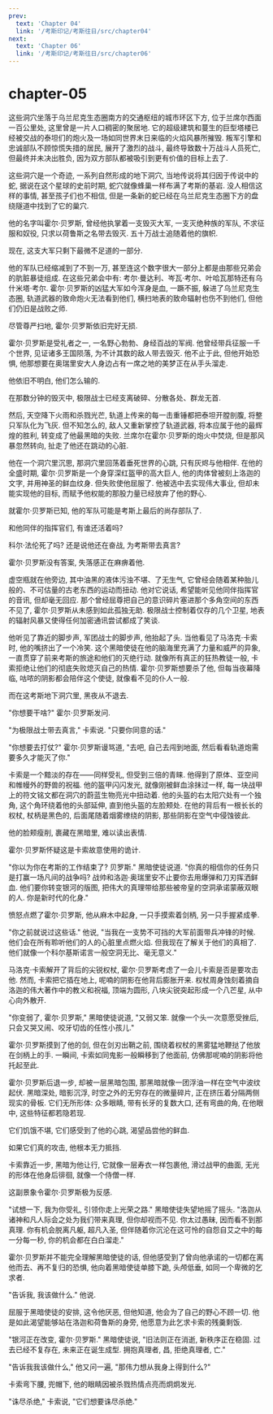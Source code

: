 ```yaml
---
prev:
  text: 'Chapter 04'
  link: '/考斯印记/考斯往日/src/chapter04'
next:
  text: 'Chapter 06'
  link: '/考斯印记/考斯往日/src/chapter06'
---
```


# chapter-05

这些洞穴坐落于乌兰尼克生态圈南方的交通枢纽的城市环区下方, 位于兰席尔西面一百公里处, 这里曾是一片人口稠密的聚居地. 它的超级建筑和蔓生的巨型塔楼已经被交战的泰坦们的炮火及一场如同世界末日来临的火焰风暴所摧毁. 叛军引擎和忠诚部队不顾惊慌失措的居民, 展开了激烈的战斗, 最终导致数十万战斗人员死亡, 但最终并未决出胜负, 因为双方部队都被吸引到更有价值的目标上去了.

这些洞穴是一个奇迹, 一系列自然形成的地下洞穴, 当地传说将其归因于传说中的蛇, 据说在这个星球的史前时期, 蛇穴就像蜂巢一样布满了考斯的基岩. 没人相信这样的事情, 甚至孩子们也不相信, 但是一条新的蛇已经在乌兰尼克生态圈下方的盘绕隧道中找到了它的巢穴.

他的名字叫霍尔·贝罗斯, 曾经他执掌着一支毁灭大军, 一支灭绝种族的军队, 不求征服和奴役, 只求以荷鲁斯之名带去毁灭. 五十万战士追随着他的旗帜.

现在, 这支大军只剩下最微不足道的一部分.

他的军队已经缩减到了不到一万, 甚至连这个数字很大一部分上都是由那些兄弟会的肮脏暴徒组成. 在这些兄弟会中有: 考尔·曼达利、岑瓦·考尔、叶哈瓦那特还有乌什米塔·考尔. 霍尔·贝罗斯的凶猛大军如今浑身是血, 一蹶不振, 躲进了乌兰尼克生态圈, 轨道武器的致命炮火无法看到他们, 横扫地表的致命辐射也伤不到他们, 但他们仍旧是战败之师.

尽管尊严扫地, 霍尔·贝罗斯依旧完好无损.

霍尔·贝罗斯是受礼者之一, 一名野心勃勃、身经百战的军阀. 他曾经带兵征服一千个世界, 见证诸多王国陨落, 为不计其数的敌人带去毁灭. 他不止于此, 但他开始恐惧, 他那想要在奥瑞里安大人身边占有一席之地的美梦正在从手头溜走.

他依旧不明白, 他们怎么输的.

在那数分钟的毁灭中, 极限战士已经支离破碎、分散各处、群龙无首.

然后, 天空降下火雨和杀戮光芒, 轨道上传来的每一击重锤都把泰坦开膛剖腹, 将整只军队化为飞灰. 但不知怎么的, 敌人又重新掌控了轨道武器, 将本应属于他的最辉煌的胜利, 转变成了他最黑暗的失败. 兰席尔在霍尔·贝罗斯的炮火中焚烧, 但是那风暴忽然转向, 扯走了他还在跳动的心脏.

他在一个洞穴里沉思, 那洞穴里回荡着垂死世界的心跳, 只有灰烬与他相伴. 在他的全盛时期, 霍尔·贝罗斯是一个身穿深红盔甲的高大巨人, 他的肉体曾被刻上洛迦的文字, 并用神圣的鲜血纹身. 但失败使他屈服了. 他被选中去实现伟大事业, 但却未能实现他的目标, 而赋予他权能的那股力量已经放弃了他的野心.

就霍尔·贝罗斯已知, 他的军队可能是考斯上最后的尚存部队了.

和他同伴的指挥官们, 有谁还活着吗?

科尔·法伦死了吗? 还是说他还在奋战, 为考斯带去真言?

霍尔·贝罗斯没有答案, 失落感正在麻痹着他.

虚空瓶就在他旁边, 其中油黑的液体污浊不堪、了无生气, 它曾经会随着某种胎儿般的、不可估量的古老东西的运动而扭动. 他对它说话, 希望能听见他同伴指挥官的音讯, 但却毫无回应. 那个曾经屈尊把自己的意识碎片塞进那个多角空间的东西不见了, 霍尔·贝罗斯从未感到如此孤独无助. 极限战士控制着仅存的几个卫星, 地表的辐射风暴又使得任何加密通讯尝试都成了笑谈.

他听见了靠近的脚步声, 军团战士的脚步声, 他抬起了头. 当他看见了马洛克·卡索时, 他的嘴挤出了一个冷笑. 这个黑暗使徒在他的脑海里充满了力量和威严的异象, 一直贯穿了前来考斯的旅途和他们的灭绝行动. 就像所有真正的狂热教徒一般, 卡索拒绝让他们的彻底失败熄灭自己的热情. 霍尔·贝罗斯想要杀了他, 但每当夜幕降临, 咕哝的阴影都会陪伴这个使徒, 就像看不见的仆人一般.

而在这考斯地下洞穴里, 黑夜从不退去.

"你想要干啥?" 霍尔·贝罗斯发问.

"为极限战士带去真言," 卡索说. "只要你同意的话."

"你想要去打仗?" 霍尔·贝罗斯谩骂道, "去吧, 自己去闯到地面, 然后看看轨道炮需要多久才能灭了你."

卡索是一个黯淡的存在——同样受礼, 但受到三倍的青睐. 他得到了原体、亚空间和帷幔外的野兽的祝福. 他的盔甲闪闪发光, 就像刚被鲜血涂抹过一样, 每一块战甲上的符文铭文都在洞穴的蔚蓝生物亮光中扭动着. 他的头盔的右太阳穴处有一个独角, 这个角环绕着他的头部延伸, 直到他头盔的左脸颊处. 在他的背后有一根长长的权杖, 杖柄是黑色的, 后面尾随着烟雾缭绕的阴影, 那些阴影在空气中侵蚀彼此.

他的脸颊瘦削, 裹藏在黑暗里, 难以读出表情.

霍尔·贝罗斯怀疑这是卡索故意使用的诡计.

"你以为你在考斯的工作结束了? 贝罗斯." 黑暗使徒说道. "你真的相信你的任务只是打赢一场凡间的战争吗? 战帅和洛迦·奥瑞里安不止要你去用爆弹和刀刃挥洒鲜血. 他们要你转变银河的版图, 把伟大的真理带给那些被帝皇的空洞承诺蒙蔽双眼的人. 你是新时代的化身."

愤怒点燃了霍尔·贝罗斯, 他从麻木中起身, 一只手摸索着剑柄, 另一只手握紧成拳.

"你之前就说过这些话." 他说, "当我在一支势不可挡的大军前面带兵冲锋的时候. 他们会在所有聆听他们的人的心脏里点燃火焰. 但我现在了解关于他们的真相了. 他们就像一个科尔基斯诺言一般空洞无比、毫无意义."

马洛克·卡索解开了背后的尖锐权杖, 霍尔·贝罗斯考虑了一会儿卡索是否是要攻击他. 然而, 卡索把它插在地上, 呢喃的阴影在他背后膨胀开来. 权杖周身蚀刻着摘自洛迦的伟大著作中的教义和祝福, 顶端为圆形, 八块尖锐突起形成一个八芒星, 从中心向外散开.

"你变弱了, 霍尔·贝罗斯," 黑暗使徒说道, "又弱又笨. 就像一个头一次意愿受挫后, 只会又哭又闹、咬牙切齿的任性小孩儿."

霍尔·贝罗斯摸到了他的剑, 但在剑刃出鞘之前, 围绕着权杖的黑雾猛地鞭挞了他放在剑柄上的手. 一瞬间, 卡索如同鬼影一般瞬移到了他面前, 仿佛那呢喃的阴影将他托起至此.

霍尔·贝罗斯后退一步, 却被一层黑暗包围, 那黑暗就像一团浮油一样在空气中波纹起伏. 黑暗深处, 暗影沉浮, 时空之外的无穷存在的微量碎片, 正在挤压着分隔两侧现实的骨板. 它们无所形体: 众多眼睛, 带有长牙的复数大口, 还有弯曲的角, 在他眼中, 这些特征都若隐若现.

它们饥饿不堪, 它们感受到了他的心跳, 渴望品尝他的鲜血.

如果它们真的攻击, 他根本无力抵挡.

卡索靠近一步, 黑暗为他让行, 它就像一层寿衣一样包裹他, 滑过战甲的曲面, 无光的形体在他身后徘徊, 就像一个侍僧一样.

这副景象令霍尔·贝罗斯极为反感.

"试想一下, 我为你受礼, 引领你走上光荣之路." 黑暗使徒失望地摇了摇头. "洛迦从诸神和凡人际会之处为我们带来真理, 但你却视而不见. 你太过愚昧, 因而看不到那真理. 你有机会脱离凡躯, 超凡入圣, 但伴随着你沉沦在这可怜的自怨自艾之中的每一分每一秒, 你的机会都在白白溜走."

霍尔·贝罗斯并不能完全理解黑暗使徒的话, 但他感受到了曾向他承诺的一切都在离他而去、再不复归的恐惧, 他向着黑暗使徒单膝下跪, 头颅低垂, 如同一个卑微的乞求者.

"告诉我, 我该做什么." 他说.

屈服于黑暗使徒的安排, 这令他厌恶, 但他知道, 他会为了自己的野心不顾一切. 他是如此渴望能够站在洛迦和荷鲁斯的身旁, 他愿意为此乞求卡索的残羹剩饭.

"银河正在改变, 霍尔·贝罗斯." 黑暗使徒说, "旧法则正在消逝, 新秩序正在稳固. 过去已经不复存在, 未来正在诞生成型. 拥抱真理者, 昌, 拒绝真理者, 亡."

"告诉我我该做什么," 他又问一遍, "那伟力想从我身上得到什么?"

卡索弯下腰, 兜帽下, 他的眼睛因被杀戮热情点亮而炯炯发光.

"诛尽杀绝," 卡索说, "它们想要诛尽杀绝."
